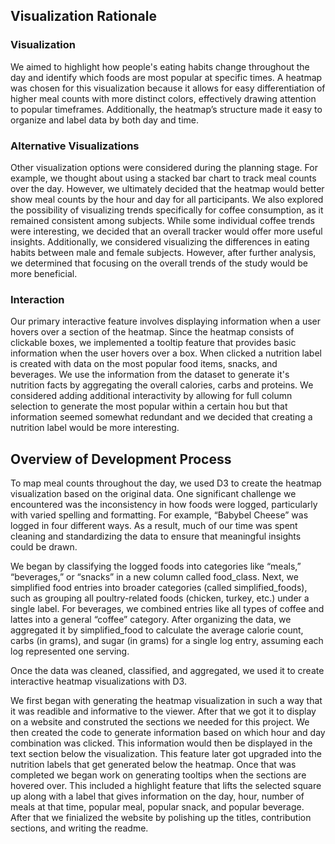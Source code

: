 ## Visualization Rationale

### Visualization
We aimed to highlight how people's eating habits change throughout the day and identify which foods are most popular at specific times. A heatmap was chosen for this visualization because it allows for easy differentiation of higher meal counts with more distinct colors, effectively drawing attention to popular timeframes. Additionally, the heatmap’s structure made it easy to organize and label data by both day and time.

### Alternative Visualizations
Other visualization options were considered during the planning stage. For example, we thought about using a stacked bar chart to track meal counts over the day. However, we ultimately decided that the heatmap would better show meal counts by the hour and day for all participants. We also explored the possibility of visualizing trends specifically for coffee consumption, as it remained consistent among subjects. While some individual coffee trends were interesting, we decided that an overall tracker would offer more useful insights. Additionally, we considered visualizing the differences in eating habits between male and female subjects. However, after further analysis, we determined that focusing on the overall trends of the study would be more beneficial.

### Interaction
Our primary interactive feature involves displaying information when a user hovers over a section of the heatmap. Since the heatmap consists of clickable boxes, we implemented a tooltip feature that provides basic information when the user hovers over a box. When clicked a nutrition label is created with data on the most popular food items, snacks, and beverages. We use the information from the dataset to generate it's nutrition facts by aggregating the overall calories, carbs and proteins. We considered adding additional interactivity by allowing for full column selection to generate the most popular within a certain hou but that information seemed somewhat redundant and we decided that creating a nutrition label would be more interesting.

## Overview of Development Process
To map meal counts throughout the day, we used D3 to create the heatmap visualization based on the original data. One significant challenge we encountered was the inconsistency in how foods were logged, particularly with varied spelling and formatting. For example, “Babybel Cheese” was logged in four different ways. As a result, much of our time was spent cleaning and standardizing the data to ensure that meaningful insights could be drawn.

We began by classifying the logged foods into categories like “meals,” “beverages,” or “snacks” in a new column called food_class. Next, we simplified food entries into broader categories (called simplified_foods), such as grouping all poultry-related foods (chicken, turkey, etc.) under a single label. For beverages, we combined entries like all types of coffee and lattes into a general “coffee” category. After organizing the data, we aggregated it by simplified_food to calculate the average calorie count, carbs (in grams), and sugar (in grams) for a single log entry, assuming each log represented one serving.

Once the data was cleaned, classified, and aggregated, we used it to create interactive heatmap visualizations with D3.

We first began with generating the heatmap visualization in such a way that it was readible and informative to the viewer. After that we got it to display on a website and construted the sections we needed for this project. We then created the code to generate information based on which hour and day combination was clicked. This information would then be displayed in the text section below the visualization. This feature later got upgraded into the nutrition labels that get generated below the heatmap. Once that was completed we began work on generating tooltips when the sections are hovered over. This included a highlight feature that lifts the selected square up along with a label that gives information on the day, hour, number of meals at that time, popular meal, popular snack, and popular beverage. After that we finialized the website by polishing up the titles, contribution sections, and writing the readme.
